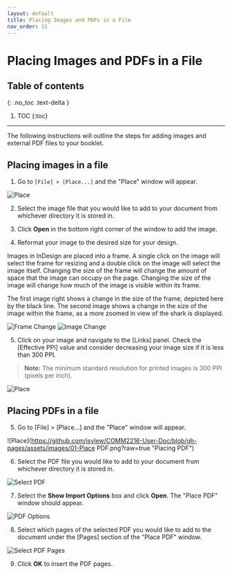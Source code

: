 ```yaml
---
layout: default
title: Placing Images and PDFs in a File
nav_order: 11
---
```


# Placing Images and PDFs in a File

## Table of contents
{: .no_toc .text-delta }

1. TOC
{:toc}

---

The following instructions will outline the steps for adding images and external PDF files to your booklet.

## Placing images in a file

1. Go to `[File] > [Place...]` and the "Place" window will appear.

  ![Place](https://github.com/jsylew/COMM2216-User-Doc/blob/gh-pages/assets/images/01-Place.png?raw=true "Placing Image")

2. Select the image file that you would like to add to your document from whichever directory it is stored in.

3. Click <b>Open</b> in the bottom right corner of the window to add the image.

4. Reformat your image to the desired size for your design.

  Images in InDesign are placed into a frame. A single click on the image will select the frame for resizing and a double click on the image will select the image itself. Changing the size of the frame will change the amount of space that the image can occupy on the page.  Changing the size of the image will change how much of the image is visible within its frame.

  The first image right shows a change in the size of the frame, depicted here by the black line.  The second image shows a change in the size of the image within the frame, as a more zoomed in view of the shark is displayed. 
  
  ![Frame Change](https://github.com/jsylew/COMM2216-User-Doc/blob/gh-pages/assets/images/03-Frame-border.png?raw=true "Change Frame Size")
  ![Image Change](https://github.com/jsylew/COMM2216-User-Doc/blob/gh-pages/assets/images/04-Frame-mask.png?raw=true "Change Image Size")

5. Click on your image and navigate to the [Links] panel. Check the [Effective PPI] value and consider decreasing your image size if it is less than 300 PPI.
><b>Note:</b> The minimum standard resolution for printed images is 300 PPI (pixels per inch).

  ![Place](https://github.com/jsylew/COMM2216-User-Doc/blob/gh-pages/assets/images/07-Link.png?raw=true "Placing Image")

## Placing PDFs in a file

5. Go to [File] > [Place...] and the "Place" window will appear.

  ![Place](https://github.com/jsylew/COMM2216-User-Doc/blob/gh-pages/assets/images/01-Place PDF.png?raw=true "Placing PDF")

6. Select the PDF file you would like to add to your document from whichever directory it is stored in.

  ![Select PDF](https://github.com/jsylew/COMM2216-User-Doc/blob/gh-pages/assets/images/05-Place-PDF.png?raw=true "Select PDF")

7. Select the <b>Show Import Options</b> box and click <b>Open</b>. The "Place PDF" window should appear.

  ![PDF Options](https://github.com/jsylew/COMM2216-User-Doc/blob/gh-pages/assets/images/05-Place-PDF2.png?raw=true "Placing PDF Options")

8. Select which pages of the selected PDF you would like to add to the document under the [Pages] section of the "Place PDF" window.
  
  ![Select PDF Pages](https://github.com/jsylew/COMM2216-User-Doc/blob/gh-pages/assets/images/06-Select-PDF-Pages.png?raw=true "Select PDF Pages")

9. Click <b>OK</b> to insert the PDF pages.

